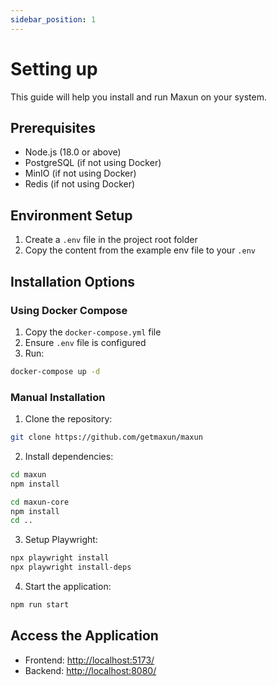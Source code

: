 ```yaml
---
sidebar_position: 1
---
```


# Setting up 

This guide will help you install and run Maxun on your system.

## Prerequisites

- Node.js (18.0 or above)
- PostgreSQL (if not using Docker)
- MinIO (if not using Docker)
- Redis (if not using Docker)

## Environment Setup

1. Create a `.env` file in the project root folder
2. Copy the content from the example env file to your `.env`

## Installation Options

### Using Docker Compose

1. Copy the `docker-compose.yml` file
2. Ensure `.env` file is configured
3. Run:
```bash
docker-compose up -d
```

### Manual Installation

1. Clone the repository:
```bash
git clone https://github.com/getmaxun/maxun
```

2. Install dependencies:
```bash
cd maxun
npm install

cd maxun-core 
npm install
cd ..
```

3. Setup Playwright:
```bash
npx playwright install
npx playwright install-deps
```

4. Start the application:
```bash
npm run start
```

## Access the Application

- Frontend: [http://localhost:5173/](http://localhost:5173/)
- Backend: [http://localhost:8080/](http://localhost:8080/)